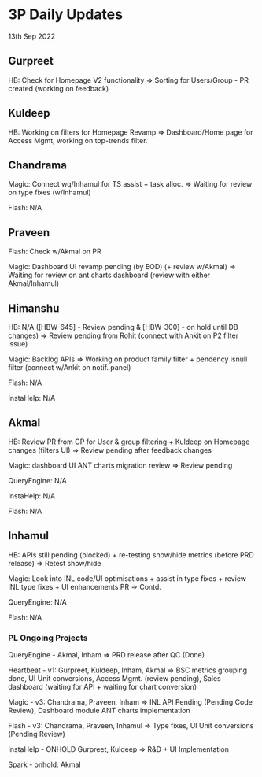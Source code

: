 # 3P Daily Updates
13th Sep 2022

## Gurpreet
HB: Check for Homepage V2 functionality => Sorting for Users/Group - PR created (working on feedback)

## Kuldeep
HB: Working on filters for Homepage Revamp => Dashboard/Home page for Access Mgmt, working on top-trends filter.

## Chandrama
Magic: Connect wq/Inhamul for TS assist + task alloc. => Waiting for review on type fixes (w/Inhamul)

Flash: N/A

## Praveen
Flash: Check w/Akmal on PR 

Magic: Dashboard UI revamp pending (by EOD) (+ review w/Akmal) => Waiting for review on ant charts dashboard (review with either Akmal/Inhamul)

## Himanshu
HB: N/A ([HBW-645] - Review pending & [HBW-300] - on hold until DB changes) => Review pending from Rohit (connect with Ankit on P2 filter issue)

Magic: Backlog APIs => Working on product family filter + pendency isnull filter (connect w/Ankit on notif. panel)

Flash: N/A

InstaHelp: N/A

## Akmal
HB: Review PR from GP for User & group filtering + Kuldeep on Homepage changes (filters UI) => Review pending after feedback changes

Magic: dashboard UI ANT charts migration review => Review pending

QueryEngine: N/A

InstaHelp: N/A

Flash: N/A

## Inhamul
HB: APIs still pending (blocked) + re-testing show/hide metrics (before PRD release) => Retest show/hide

Magic: Look into INL code/UI optimisations + assist in type fixes + review INL type fixes + UI enhancements PR => Contd.

QueryEngine: N/A

Flash: N/A


### PL Ongoing Projects
QueryEngine - Akmal, Inham => PRD release after QC (Done)

Heartbeat - v1: Gurpreet, Kuldeep, Inham, Akmal => BSC metrics grouping done, UI Unit conversions, Access Mgmt. (review pending), Sales dashboard (waiting for API + waiting for chart conversion)

Magic - v3: Chandrama, Praveen, Inham => INL API Pending (Pending Code Review), Dashboard module ANT charts implementation

Flash - v3: Chandrama, Praveen, Inhamul => Type fixes, UI Unit conversions (Pending Review)

InstaHelp - ONHOLD Gurpreet, Kuldeep => R&D + UI Implementation

Spark - onhold: Akmal
